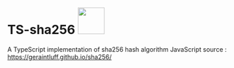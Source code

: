 # TS-sha256  <img width="60px" src="https://media.giphy.com/media/WUlplcMpOCEmTGBtBW/giphy.gif">

A TypeScript implementation of sha256 hash algorithm
JavaScript source : https://geraintluff.github.io/sha256/
